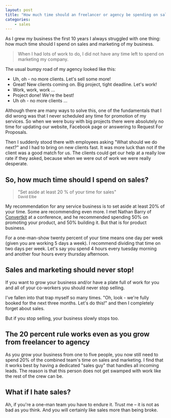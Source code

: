 ```yaml
---
layout: post
title: "How much time should an freelancer or agency be spending on sales and marketing?"
categories:
    - sales
---
```


As I grew my business the first 10 years I always struggled with one thing: how much time should I spend on sales and marketing of my business.

> When I had lots of work to do, I did not have any time
> left to spend on marketing my company.

The usual bumpy road of my agency looked like this:

 * Uh, oh - no more clients. Let's sell some more!
 * Great! New clients coming on. Big project, tight deadline. Let's work!
 * Work, work, work ...
 * Project done! We're the best!
 * Uh oh - no more clients ...

Although there are many ways to solve this, one of the fundamentals that I did wrong was that I never scheduled any time for promotion of my services. So when we were busy with big projects there were absolutely no time for updating our website, Facebook page or answering to Request For Proposals.

Then I suddenly stood there with employees asking "What should we do next?" and I had to bring on new clients fast. It was more luck than not if the client was a good match for us. The clients could get our help at a really low rate if they asked, because when we were out of work we were really desperate.

## So, how much time should I spend on sales?

> "Set aside at least 20 % of your time for sales"<br> <small>David Elbe</small>

My recommendation for any service business is to set aside at least 20% of your time.
Some are recommending even more. I met Nathan Barry of <a href="http://convertkit.com/">Convertkit</a> at a conference, and he recommended spending 50% on promoting your product, and 50% building it. But that is for product business.

For a one-man-show twenty percent of your time means one day per week (given you are working 5 days a week). I recommend dividing that time on two days per week. Let's say you spend 4 hours every tuesday morning and another four hours every thursday afternoon.

## Sales and marketing should never stop!

If you want to grow your business and/or have a plate full of work
for you and all of your co-workers you should never stop selling.

I've fallen into that trap myself so many times. "Oh, look - we're fully booked for the next three months. Let's do this!" and then I completely forget about sales.

But if you stop selling, your business slowly stops too.

## The 20 percent rule works even as you grow from freelancer to agency

As you grow your business from one to five people, you now still need to spend 20% of the combined team's time on sales and marketing. I find that it works best by having a dedicated "sales guy" that handles all incoming leads. The reason is that this person does not get swamped with work like the rest of the crew can be.

## What if I hate sales?

Ah, if you're a one-man team you have to endure it. Trust me – it is not as bad as you think. And you will certainly like sales more than being broke.
